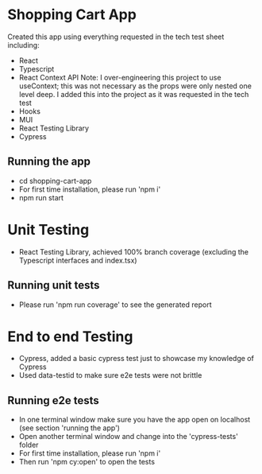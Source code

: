 # Shopping Cart App

Created this app using everything requested in the tech test sheet including:

- React
- Typescript
- React Context API
Note: I over-engineering this project to use useContext; this was not necessary as the props were only nested one level deep.
I added this into the project as it was requested in the tech test
- Hooks
- MUI
- React Testing Library
- Cypress

## Running the app
- cd shopping-cart-app
- For first time installation, please run 'npm i'
- npm run start

# Unit Testing
- React Testing Library, achieved 100% branch coverage (excluding the Typescript interfaces and index.tsx)

## Running unit tests
- Please run 'npm run coverage' to see the generated report


# End to end Testing 
- Cypress, added a basic cypress test just to showcase my knowledge of Cypress
- Used data-testid to make sure e2e tests were not brittle

## Running e2e tests
- In one terminal window make sure you have the app open on localhost (see section 'running the app')
- Open another terminal window and change into the 'cypress-tests' folder
- For first time installation, please run 'npm i'
- Then run 'npm cy:open' to open the tests